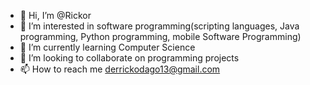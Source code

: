 - 👋 Hi, I’m @Rickor
- 👀 I’m interested in software programming(scripting languages, Java programming, Python programming, mobile Software Programming)
- 🌱 I’m currently learning Computer Science
- 💞️ I’m looking to collaborate on programming projects
- 📫 How to reach me derrickodago13@gmail.com

<!---
Rickor/Rickor is a ✨ special ✨ repository because its `README.md` (this file) appears on your GitHub profile.
You can click the Preview link to take a look at your changes.
--->
